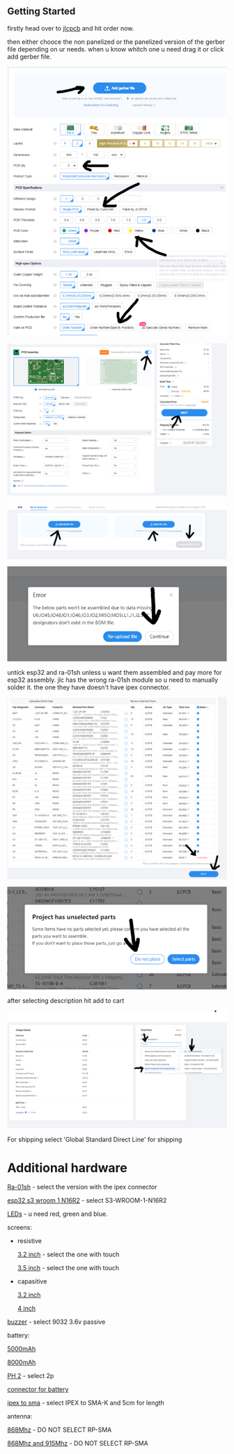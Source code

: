 ## Getting Started

firstly head over to [jlcpcb](https://jlcpcb.com) and hit order now.

then either chooce the non panelized or the panelized version of the gerber file depending on ur needs.
when u know whitch one u need drag it or click add gerber file.

![starting1](/Images/Guide_images/starting1.png)

![starting2](/Images/Guide_images/starting2.png)

![starting3](/Images/Guide_images/starting3.png)

![starting4](/Images/Guide_images/starting4.png)

untick esp32 and ra-01sh unless u want them assembled and pay more for esp32 assembly.
jlc has the wrong ra-01sh module so u need to  manually solder it. the one they have doesn't have ipex connector.

![starting5](/Images/Guide_images/starting5.png)

![starting6](/Images/Guide_images/starting6.png)

after selecting description hit add to cart

![starting7](/Images/Guide_images/starting7.png)

For shipping select 'Global Standard Direct Line' for shipping 

# Additional hardware

[Ra-01sh](https://vi.aliexpress.com/item/1005002561194884.html) - select the version with the ipex connector

[esp32 s3 wroom 1 N16R2](https://vi.aliexpress.com/item/1005005230800143.html) - select S3-WROOM-1-N16R2

[LEDs](https://a.aliexpress.com/_EHxXAUv) - u need red, green and blue.

screens:
 - resistive

   [3.2 inch](https://vi.aliexpress.com/item/1005006258575617.html) - select the one with touch

   [3.5 inch](https://vi.aliexpress.com/item/32985467436.html) - select the one with touch

 - capasitive

    [3.2 inch](https://vi.aliexpress.com/item/1005006952065332.html)

    [4 inch](https://vi.aliexpress.com/item/1005007082906950.html)


[buzzer](https://a.aliexpress.com/_EughDX3) -  select 9032 3.6v passive

battery:

[5000mAh](https://vi.aliexpress.com/item/1005005216499731.html)

[8000mAh](https://a.aliexpress.com/_EJIpkHP)

[PH 2](https://vi.aliexpress.com/item/33011797617.html) - select 2p

[connector for battery](https://vi.aliexpress.com/item/1005006623049916.html)

[ipex to sma](https://vi.aliexpress.com/item/4000848776660.html) - select IPEX to SMA-K and 5cm for length

antenna:

[868Mhz](https://vi.aliexpress.com/item/32972870968.html) - DO NOT SELECT RP-SMA

[868Mhz and 915Mhz](https://vi.aliexpress.com/item/1005004607615001.html) - DO NOT SELECT RP-SMA
